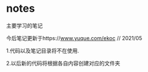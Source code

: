 # notes
主要学习的笔记

今后笔记更新于https://www.yuque.com/ekoc // 2021/05

1.代码以及笔记目录将不在使用.

2.以后新的代码将根据各自内容创建对应的文件夹





